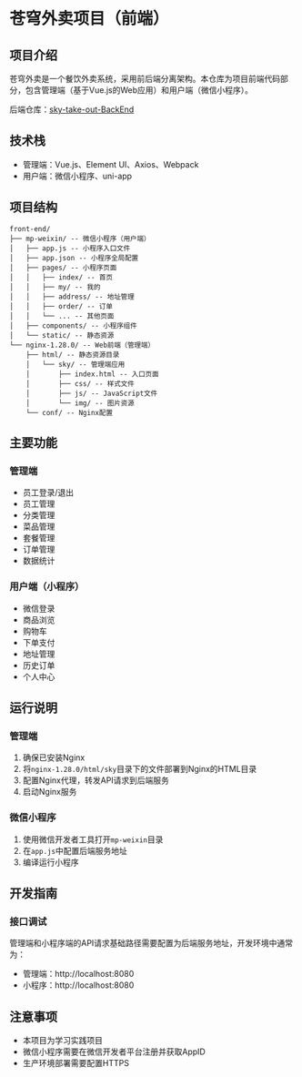 # 苍穹外卖项目（前端）

## 项目介绍

苍穹外卖是一个餐饮外卖系统，采用前后端分离架构。本仓库为项目前端代码部分，包含管理端（基于Vue.js的Web应用）和用户端（微信小程序）。

后端仓库：[sky-take-out-BackEnd](https://github.com/2042159221/sky-take-out-BackEnd)

## 技术栈

- 管理端：Vue.js、Element UI、Axios、Webpack
- 用户端：微信小程序、uni-app

## 项目结构

```
front-end/
├── mp-weixin/ -- 微信小程序（用户端）
│   ├── app.js -- 小程序入口文件
│   ├── app.json -- 小程序全局配置
│   ├── pages/ -- 小程序页面
│   │   ├── index/ -- 首页
│   │   ├── my/ -- 我的
│   │   ├── address/ -- 地址管理
│   │   ├── order/ -- 订单
│   │   └── ... -- 其他页面
│   ├── components/ -- 小程序组件
│   └── static/ -- 静态资源
└── nginx-1.28.0/ -- Web前端（管理端）
    ├── html/ -- 静态资源目录
    │   └── sky/ -- 管理端应用
    │       ├── index.html -- 入口页面
    │       ├── css/ -- 样式文件
    │       ├── js/ -- JavaScript文件
    │       └── img/ -- 图片资源
    └── conf/ -- Nginx配置
```

## 主要功能

### 管理端
- 员工登录/退出
- 员工管理
- 分类管理
- 菜品管理
- 套餐管理
- 订单管理
- 数据统计

### 用户端（小程序）
- 微信登录
- 商品浏览
- 购物车
- 下单支付
- 地址管理
- 历史订单
- 个人中心

## 运行说明

### 管理端

1. 确保已安装Nginx
2. 将`nginx-1.28.0/html/sky`目录下的文件部署到Nginx的HTML目录
3. 配置Nginx代理，转发API请求到后端服务
4. 启动Nginx服务

### 微信小程序

1. 使用微信开发者工具打开`mp-weixin`目录
2. 在`app.js`中配置后端服务地址
3. 编译运行小程序

## 开发指南

### 接口调试

管理端和小程序端的API请求基础路径需要配置为后端服务地址，开发环境中通常为：
- 管理端：http://localhost:8080
- 小程序：http://localhost:8080

## 注意事项

- 本项目为学习实践项目
- 微信小程序需要在微信开发者平台注册并获取AppID
- 生产环境部署需要配置HTTPS 